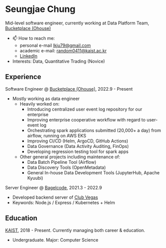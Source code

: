 # Seungjae Chung

Mid-level software engineer, currently working at Data Platform Team, [Bucketplace (Ohouse)](https://www.bucketplace.com/en)

- 📫 How to reach me:
  - personal e-mail <lkju79@gmail.com>
  - academic e-mail: <random0411@kaist.ac.kr>
  - [LinkedIn](https://www.linkedin.com/in/seungjae-chung-7a33b7220/)
- Interests: Data, Quantitative Trading (Novice)

## Experience

Software Engineer @ [Bucketplace (Ohouse)](https://www.bucketplace.com/en), 2022.9 - Present
- Mostly working as data engineer
  - Heavily worked on:
    - Introducing centralized user event log repository for our enterprise
    - Improving enterprise cooperative workflow with regard to user-event log 
    - Orchestrating spark applications submitted (20,000+ a day) from airflow, running on AWS EKS
    - Improving CI/CD (Helm, ArgoCD, GitHub Actions)
    - Data Governance (Data Activity Auditing, FinOps)
    - Developing regression testing tool for spark apps
  - Other general projects including maintenance of:
    - Data Batch Pipeline Tool (Airflow)
    - Data Discovery Tools (OpenMetadata)
    - General In-house Data Development Tools (JupyterHub, Apache Kyuubi) 

Server Engineer @ [Bagelcode](https://www.bagelcode.com/en/), 2021.3 - 2022.9
- Developed backend server of [Club Vegas](https://play.google.com/store/apps/details?id=com.bagelcode.slots1&hl=ko)
- Keywords: Node.js / Express / Kubernetes + Helm

## Education

[KAIST](https://www.kaist.ac.kr/en/), 2018 - Present. Currently managing both career & education.

- Undergraduate. Major: Computer Science

<!--
**nuang-ee/nuang-ee** is a ✨ _special_ ✨ repository because its `README.md` (this file) appears on your GitHub profile.

Here are some ideas to get you started:

- 🌱 I’m currently learning ...
- 👯 I’m looking to collaborate on ...
- 🤔 I’m looking for help with ...
- 💬 Ask me about ...
- 😄 Pronouns: ...
- ⚡ Fun fact: ...
-->
